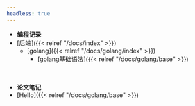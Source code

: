 ```yaml
---
headless: true
---
```


- **编程记录**
- [后端]({{< relref "/docs/index" >}})
  - [golang]({{< relref "/docs/golang/index" >}})
    - [golang基础语法]({{< relref "/docs/golang/base" >}})
<br />

- **论文笔记**
- [Hello]({{< relref "/docs/golang/base" >}})
<br />
